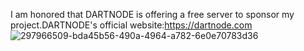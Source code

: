 I am honored that DARTNODE is offering a free server to sponsor my project.DARTNODE's official website:https://dartnode.com
![297966509-bda45b56-490a-4964-a782-6e0e70783d36](https://github.com/sdlylijian1986/sdlylijian1986.github.io/assets/140136404/2e99439d-8040-40aa-87c8-4922984b1009)
